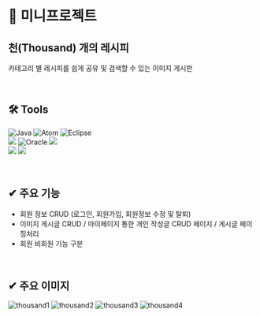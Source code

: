 # 👋 미니프로젝트
## 천(Thousand) 개의 레시피
카테고리 별 레시피를 쉽게 공유 및 검색할 수 있는 이미지 게시판
  
<br>

## 🛠 Tools

![Java](https://img.shields.io/badge/java-%23ED8B00?style=for-the-badge&logo=openjdk&logoColor=white)
![Atom](https://img.shields.io/badge/JSP-%2366595C.svg?style=for-the-badge&logo=atom&logoColor=white)
![Eclipse](https://img.shields.io/badge/Eclipse-FE7A16.svg?style=for-the-badge&logo=Eclipse&logoColor=white)
<br>
<img src="https://img.shields.io/badge/bootstrap-7952B3?style=for-the-badge&logo=bootstrap&logoColor=white">
![Oracle](https://img.shields.io/badge/Oracle-F80000?style=for-the-badge&logo=oracle&logoColor=white)
<img src="https://img.shields.io/badge/apache tomcat-F8DC75?style=for-the-badge&logo=apachetomcat&logoColor=white">
<br>
<img src="https://img.shields.io/badge/git-F05032?style=for-the-badge&logo=git&logoColor=white">
<img src="https://img.shields.io/badge/github-181717?style=for-the-badge&logo=github&logoColor=white">

<br>

## ✔ 주요 기능
- 회원 정보 CRUD (로그인, 회원가입, 회원정보 수정 및 탈퇴)
- 이미지 게시글 CRUD / 마이페이지 통한 개인 작성글 CRUD 페이지 / 게시글 페이징처리
- 회원 비회원 기능 구분

<br>

## ✔ 주요 이미지
![thousand1](https://github.com/tpdlaos6/mini_Project/assets/143683416/6f8f661d-9df8-43f8-8a2c-cc073f3bd0e5)
![thousand2](https://github.com/tpdlaos6/mini_Project/assets/143683416/78a52230-9d9a-4c5d-8f13-03692532de98)
![thousand3](https://github.com/tpdlaos6/mini_Project/assets/143683416/90bc17a2-ba8b-4abd-9ea1-df6f30bb767d)
![thousand4](https://github.com/tpdlaos6/mini_Project/assets/143683416/808d3d47-6b9e-446b-ae69-2d9d8a241670)
